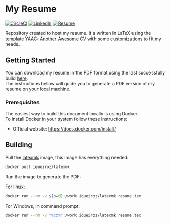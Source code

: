 # My Resume

[![CircleCI](https://circleci.com/gh/iqueiroz/resume.svg?style=shield)](https://circleci.com/gh/iqueiroz/resume)
[![LinkedIn](https://img.shields.io/badge/LinkedIn-Profile-blue.svg)](https://www.linkedin.com/in/ivan-queiroz)
[![Resume](https://img.shields.io/badge/Resume-pdf-blue.svg)](https://github.com/iqueiroz/resume/releases/download/202405-update/resume.pdf)

Repository created to host my resume. It's written in LaTeX using the template [YAAC: Another Awesome CV](https://github.com/darwiin/yaac-another-awesome-cv) with some customizations to fit my needs.

## Getting Started

You can download my resume in the PDF format using the last successfully build [here](https://github.com/iqueiroz/resume/releases/download/latest/resume.pdf).  
The instructions bellow will guide you to generate a PDF version of my resume on your local machine.

### Prerequisites

The easiest way to build this document locally is using Docker.  
To install Docker in your system follow these instructions:

* Official website: https://docs.docker.com/install/

## Building

Pull the [latexmk](https://hub.docker.com/r/iqueiroz/latexmk/) image, this image has everything needed:

```bash
docker pull iqueiroz/latexmk
```

Run the image to generate the PDF:

For linux:

```bash
docker run --rm -v $(pwd):/work iqueiroz/latexmk resume.tex
```

For Windows, in command prompt:

```bash
docker run --rm -v "%cd%":/work iqueiroz/latexmk resume.tex
```
